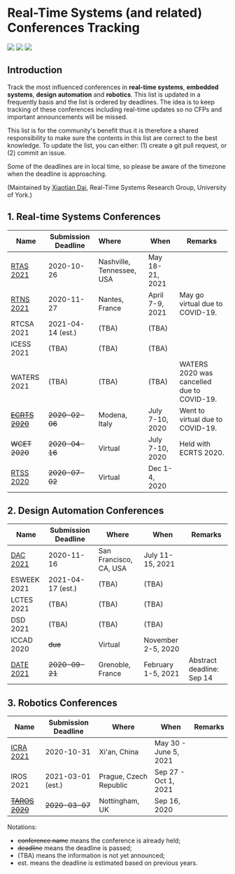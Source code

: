 # Real-Time Systems (and related) Conferences Tracking
![](https://badgen.net/github/stars/automaticdai/realtime-embedded-conferences)  ![](https://badgen.net/github/issues/automaticdai/realtime-embedded-conferences)  ![](https://badgen.net/github/contributors/automaticdai/realtime-embedded-conferences)

## Introduction

Track the most influenced conferences in **real-time systems**, **embedded systems**, **design automation** and **robotics**. This list is updated in a frequently basis and the list is ordered by deadlines. The idea is to keep tracking of these conferences including real-time updates so no CFPs and important announcements will be missed.

This list is for the community's benefit thus it is therefore a shared responsibility to make sure the contents in this list are correct to the best knowledge. To update the list, you can either: (1) create a git pull request, or (2) commit an issue.

Some of the deadlines are in local time, so please be aware of the timezone when the deadline is approaching.

(Maintained by [Xiaotian Dai](http://www.xiaotiandai.com), Real-Time Systems Research Group, University of York.)

## 1. Real-time Systems Conferences

| Name                                          | Submission Deadline | Where                     | When            | Remarks                                    |
| --------------------------------------------- | ------------------- | :------------------------ | --------------- | ------------------------------------------ |
| [RTAS 2021](http://2021.rtas.org/)            | 2020-10-26          | Nashville, Tennessee, USA | May 18-21, 2021 |                                            |
| [RTNS 2021](https://rtns2021.univ-nantes.fr/) | 2020-11-27          | Nantes, France            | April 7-9, 2021 | May go virtual due to COVID-19.            |
| RTCSA 2021                                    | 2021-04-14 (est.)   | (TBA)                     | (TBA)           |                                            |
| ICESS 2021                                    | (TBA)               | (TBA)                     | (TBA)           |                                            |
| WATERS 2021                                   | (TBA)               | (TBA)                     | (TBA)           | WATERS 2020 was cancelled due to COVID-19. |
| ~~[ECRTS 2020](https://www.ecrts.org/)~~      | ~~2020-02-06~~      | Modena, Italy             | July 7-10, 2020 | Went to virtual due to COVID-19.           |
| ~~WCET 2020~~                                 | ~~2020-04-16~~      | Virtual                   | July 7-10, 2020 | Held with ECRTS 2020.                      |
| [RTSS 2020](http://2020.rtss.org/)            | ~~2020-07-02~~      | Virtual                   | Dec 1-4, 2020   |                                            |

## 2. Design Automation Conferences

| Name                                               | Submission Deadline | Where                  | When               | Remarks                   |
| -------------------------------------------------- | ------------------- | ---------------------- | ------------------ | ------------------------- |
| [DAC 2021](https://dac.com/call-for-contributions) | 2020-11-16          | San Francisco, CA, USA | July 11-15, 2021   |                           |
| ESWEEK 2021                                        | 2021-04-17 (est.)   | (TBA)                  | (TBA)              |                           |
| LCTES 2021                                         | (TBA)               | (TBA)                  | (TBA)              |                           |
| DSD 2021                                           | (TBA)               | (TBA)                  | (TBA)              |                           |
| ICCAD 2020                                         | ~~due~~             | Virtual                | November 2-5, 2020 |                           |
| [DATE 2021](https://www.date-conference.com/)      | ~~2020-09-21~~      | Grenoble, France       | February 1-5, 2021 | Abstract deadline: Sep 14 |

## 3. Robotics Conferences

| Name                                                         | Submission Deadline | Where                  | When                  | Remarks |
| ------------------------------------------------------------ | ------------------- | ---------------------- | --------------------- | ------- |
| [ICRA 2021](http://www.icra2021.org/)                        | 2020-10-31          | Xi'an, China           | May 30 - June 5, 2021 |         |
| IROS 2021                                                    | 2021-03-01 (est.)   | Prague, Czech Republic | Sep 27 - Oct 1, 2021  |         |
| ~~[TAROS 2020](https://www.nottingham.ac.uk/conference/fac-eng/taros/index.aspx)~~ | ~~2020-03-07~~      | Nottingham, UK         | Sep 16, 2020          |         |



Notations:

- ~~conference name~~ means the conference is already held; 
- ~~deadline~~ means the deadline is passed;
- (TBA) means the information is not yet announced;
- est. means the deadline is estimated based on previous years.